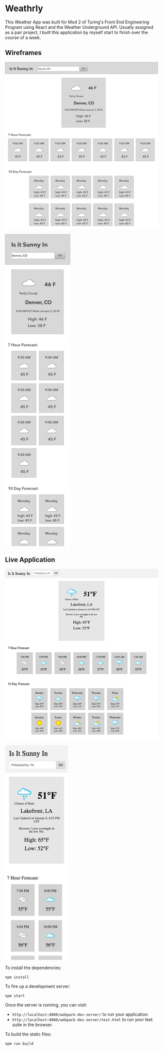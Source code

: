 # Weathrly

This Weather App was built for Mod 2 of Turing's Front End Engineering Program using React and the Weather Underground API. Usually assigned as a pair project, I built this application by myself start to finish over the course of a week. 


## Wireframes
![Desktop](public/jl-weathrly-wireframe-desktop.png "Desktop")

![Mobile](public/jl-weathrly-wireframe-mobile.png "Mobile")


## Live Application
![Desktop](public/jl-weathrly-desktop.png "Desktop")

![Mobile](public/jl-weathrly-mobile.png "Mobile")



To install the dependencies:

```
npm install
```

To fire up a development server:

```
npm start
```

Once the server is running, you can visit:

* `http://localhost:8080/webpack-dev-server/` to run your application.
* `http://localhost:8080/webpack-dev-server/test.html` to run your test suite in the browser.

To build the static files:

```js
npm run build
```
